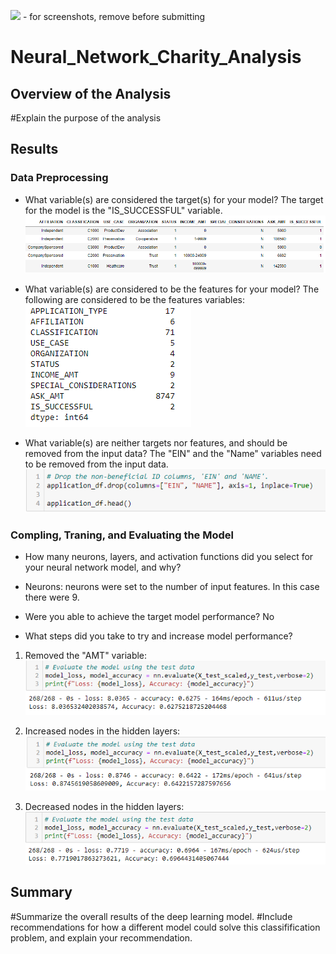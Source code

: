 ![](images/Undersampling.png) - for screenshots, remove before submitting


# Neural_Network_Charity_Analysis

## Overview of the Analysis
#Explain the purpose of the analysis

## Results

### Data Preprocessing

* What variable(s) are considered the target(s) for your model?
        The target for the model is the "IS_SUCCESSFUL" variable.
        ![](images/target.png)
* What variable(s) are considered to be the features for your model?
        The following are considered to be the features variables:
        ![](images/features.png)

* What variable(s) are neither targets nor features, and should be removed from the input data?
        The "EIN" and the "Name" variables need to be removed from the input data.
        ![](images/no_target_feature.png)

### Compling, Traning, and Evaluating the Model

* How many neurons, layers, and activation functions did you select for your neural network model, and why?
- Neurons: neurons were set to the number of input features.  In this case there were 9.

* Were you able to achieve the target model performance?  No

* What steps did you take to try and increase model performance?
1. Removed the "AMT" variable:
        ![](images/optimization_v1.png)

2. Increased nodes in the hidden layers:
        ![](images/optimization_v2.png)

3. Decreased nodes in the hidden layers:
        ![](images/optimization_v3.png)


## Summary
#Summarize the overall results of the deep learning model. 
#Include recommendations for how a different model could solve this classifification problem, and explain your recommendation.